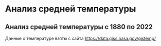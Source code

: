 # Анализ средней температуры
## Анализ средней температуры с 1880 по 2022

Данные о температуре взяты с сайта https://data.giss.nasa.gov/gistemp/
